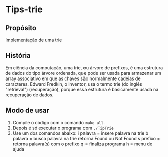 # Tips-trie
## Propósito
Implementação de uma trie

## História
Em ciência da computação, uma trie, ou árvore de prefixos, é uma estrutura de dados do tipo árvore ordenada, que pode ser usada para armazenar um array associativo em que as chaves são normalmente cadeias de caracteres. Edward Fredkin, o inventor, usa o termo trie (do inglês "retrieval") (recuperação), porque essa estrutura é basicamente usada na recuperação de dados.

## Modo de usar
1. Compile o código com o comando ``` make all ```. 
2. Depois é só executar o programa com ``` ./TipTrie ``` 
3. Use um dos comandos abaixo:
i palavra = insere palavra na trie
b palavra = busca palavra na trie retorna Found ou Not Found
s prefixo = retorna palavra(s) com o prefixo
q = finaliza programa
h = menu de ajuda
